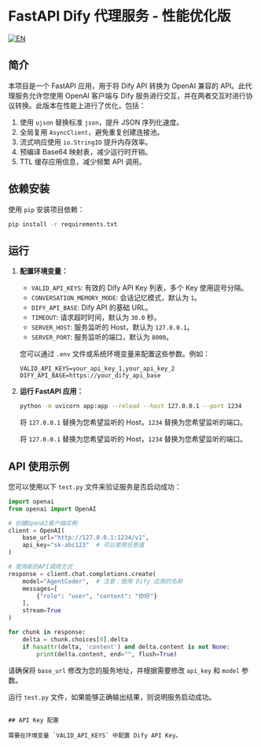 # FastAPI Dify 代理服务 - 性能优化版

[![EN](https://img.shields.io/badge/EN-English%20Version-blue?style=flat&logo=github)](README_EN.md)

## 简介

本项目是一个 FastAPI 应用，用于将 Dify API 转换为 OpenAI 兼容的 API。此代理服务允许您使用 OpenAI 客户端与 Dify 服务进行交互，并在两者交互时进行协议转换。此版本在性能上进行了优化，包括：

1.  使用 `ujson` 替换标准 `json`，提升 JSON 序列化速度。
2.  全局复用 `AsyncClient`，避免重复创建连接池。
3.  流式响应使用 `io.StringIO` 提升内存效率。
4.  预编译 Base64 映射表，减少运行时开销。
5.  TTL 缓存应用信息，减少频繁 API 调用。

## 依赖安装

使用 `pip` 安装项目依赖：

```bash
pip install -r requirements.txt
```

## 运行

1.  **配置环境变量：**

    *   `VALID_API_KEYS`:  有效的 Dify API Key 列表，多个 Key 使用逗号分隔。
    *   `CONVERSATION_MEMORY_MODE`:  会话记忆模式，默认为 `1`。
    *   `DIFY_API_BASE`:  Dify API 的基础 URL。
    *   `TIMEOUT`:  请求超时时间，默认为 `30.0` 秒。
    *   `SERVER_HOST`:  服务监听的 Host，默认为 `127.0.0.1`。
    *   `SERVER_PORT`:  服务监听的端口，默认为 `8000`。

    您可以通过 `.env` 文件或系统环境变量来配置这些参数。例如：

    ```
    VALID_API_KEYS=your_api_key_1,your_api_key_2
    DIFY_API_BASE=https://your_dify_api_base
    ```

2.  **运行 FastAPI 应用：**

    ```bash
    python -m uvicorn app:app --reload --host 127.0.0.1 --port 1234
    ```

    将 `127.0.0.1` 替换为您希望监听的 Host，`1234` 替换为您希望监听的端口。

    将 `127.0.0.1` 替换为您希望监听的 Host，`1234` 替换为您希望监听的端口。

## API 使用示例

您可以使用以下 `test.py` 文件来验证服务是否启动成功：

```python
import openai
from openai import OpenAI

# 创建OpenAI客户端实例
client = OpenAI(
    base_url="http://127.0.0.1:1234/v1",
    api_key="sk-abc123"  # 可以使用任意值
)

# 使用新的API调用方式
response = client.chat.completions.create(
    model="AgentCoder",  # 注意：使用 Dify 应用的名称
    messages=[
        {"role": "user", "content": "你好"}
    ],
    stream=True
)

for chunk in response:
    delta = chunk.choices[0].delta
    if hasattr(delta, 'content') and delta.content is not None:
        print(delta.content, end="", flush=True)
```

请确保将 `base_url` 修改为您的服务地址，并根据需要修改 `api_key` 和 `model` 参数。

运行 `test.py` 文件，如果能够正确输出结果，则说明服务启动成功。
```

## API Key 配置

需要在环境变量 `VALID_API_KEYS` 中配置 Dify API Key。
